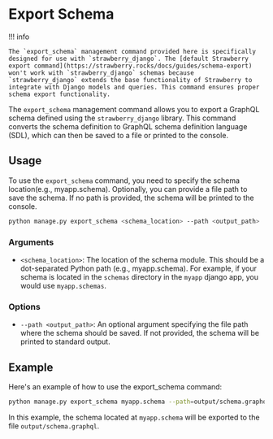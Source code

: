 # Export Schema

!!! info

    The `export_schema` management command provided here is specifically designed for use with `strawberry_django`. The [default Strawberry export command](https://strawberry.rocks/docs/guides/schema-export) won't work with `strawberry_django` schemas because `strawberry_django` extends the base functionality of Strawberry to integrate with Django models and queries. This command ensures proper schema export functionality.

The `export_schema` management command allows you to export a GraphQL schema defined using the `strawberry_django` library. This command converts the schema definition to GraphQL schema definition language (SDL), which can then be saved to a file or printed to the console.

## Usage

To use the `export_schema` command, you need to specify the schema location(e.g., myapp.schema). Optionally, you can provide a file path to save the schema. If no path is provided, the schema will be printed to the console.

```sh
python manage.py export_schema <schema_location> --path <output_path>
```

### Arguments

- `<schema_location>`: The location of the schema module. This should be a dot-separated Python path (e.g., myapp.schema). For example, if your schema is located in the `schemas` directory in the `myapp` django app, you would use `myapp.schemas`.

### Options

- `--path <output_path>`: An optional argument specifying the file path where the schema should be saved. If not provided, the schema will be printed to standard output.

## Example

Here's an example of how to use the export_schema command:

```sh
python manage.py export_schema myapp.schema --path=output/schema.graphql
```

In this example, the schema located at `myapp.schema` will be exported to the file `output/schema.graphql`.
